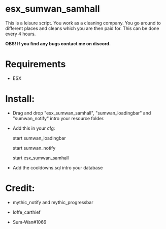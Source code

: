 # esx_sumwan_samhall

This is a leisure script. You work as a cleaning company. You go around to different places and cleans which you are then paid for. This can be done every 4 hours.

**OBS! If you find any bugs contact me on discord.**

# Requirements

* ESX

# Install:

* Drag and drop "esx_sumwan_samhall", "sumwan_loadingbar" and "sumwan_notify" intro your resource folder.

* Add this in your cfg:

  start sumwan_loadingbar
  
  start sumwan_notify
  
  start esx_sumwan_samhall
  
* Add the cooldowns.sql intro your database


# Credit:

* mythic_notify and mythic_progressbar

* loffe_carthief

* Sum-Wan#1066
